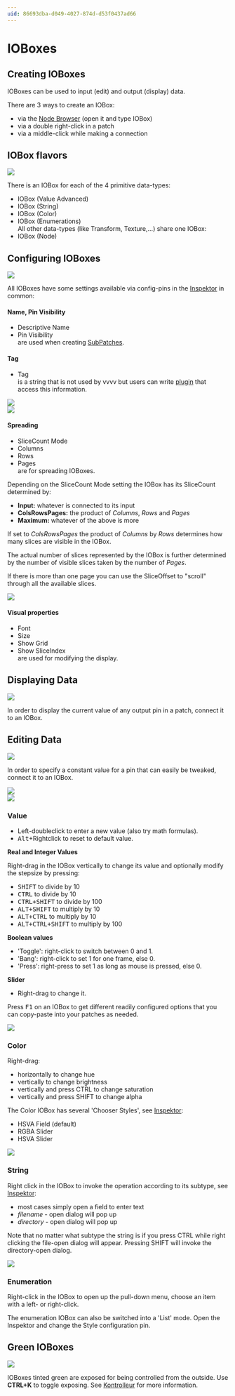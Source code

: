 ```yaml
---
uid: 86693dba-d049-4027-874d-d53f0437ad66
---
```


# IOBoxes

## Creating IOBoxes

IOBoxes can be used to input (edit) and output (display) data.  

There are 3 ways to create an IOBox:  
* via the [Node Browser](xref:eeb8526d-0085-4219-a138-32ac397853f1) (open it and type IOBox)  
* via a double right-click in a patch  
* via a middle-click while making a connection  


## IOBox flavors

![](~/img/BasicPatching_IOBoxTypes3.png "")   


There is an IOBox for each of the 4 primitive data-types:  
* <span class="node">IOBox (Value Advanced)</span>  
* <span class="node">IOBox (String)</span>  
* <span class="node">IOBox (Color)</span>  
* <span class="node">IOBox (Enumerations)</span>  
All other data-types (like Transform, Texture,...) share one IOBox:  
* <span class="node">IOBox (Node)</span>  


## Configuring IOBoxes

![](~/img/BasicPatching_Inlets_Outlets.png "")   



All IOBoxes have some settings available via config-pins in the [Inspektor](xref:9666611a-6f15-4b33-8300-69f56d9ec7d4) in common:  

#### Name, Pin Visibility
* Descriptive Name  
* Pin Visibility  
are used when creating [SubPatches](xref:b66f153a-f7c3-4867-a8c9-bce69861d759).  

#### Tag
* Tag  
is a string that is not used by vvvv but users can write [plugin](xref:766d8ac2-5145-417d-b2df-37d24e3b2b6f) that access this information.   



![](~/img/BasicPatching-IOBoxSpreading3.png "")   
![](~/img/BasicPatching-SliceOffset3.png "")   


#### Spreading
* SliceCount Mode  
* Columns  
* Rows   
* Pages  
are for spreading IOBoxes.  

Depending on the <span class="pin">SliceCount Mode</span> setting the IOBox has its SliceCount determined by:   
* **Input:** whatever is connected to its input  
* **ColsRowsPages:** the product of *Columns*, *Rows* and *Pages*  
* **Maximum:** whatever of the above is more  

If set to *ColsRowsPages* the product of *Columns* by *Rows* determines how many slices are visible in the IOBox.   

The actual number of slices represented by the IOBox is further determined by the number of visible slices taken by the number of *Pages*.   

If there is more than one page you can use the <span class="pin">SliceOffset</span> to "scroll" through all the available slices.  



![](~/img/BasicPatching_IOBoxConfig2.png "")   

#### Visual properties

* Font   
* Size  
* Show Grid  
* Show SliceIndex   
are used for modifying the display.  


## Displaying Data

![](~/img/BasicPatching_OutputIOBox3.png "")   


In order to display the current value of any output pin in a patch, connect it to an IOBox.   


## Editing Data

![](~/img/patching_InputIOBox.png "")   


In order to specify a constant value for a pin that can easily be tweaked, connect it to an IOBox.   



![](~/img/patching-valueIOBoxValueAndStepSize2.png "")   
![](~/img/BasicPatching_IOBoxValueTypes.png "")   


### Value

* Left-doubleclick to enter a new value (also try math formulas).  
* <kbd>Alt</kbd>+Rightclick to reset to default value.  

**Real and Integer Values**  

Right-drag in the IOBox vertically to change its value and optionally modify the stepsize by pressing:  
* <kbd>SHIFT</kbd> to divide by 10  
* <kbd>CTRL</kbd> to divide by 10  
* <kbd>CTRL+SHIFT</kbd> to divide by 100  
* <kbd>ALT+SHIFT</kbd> to multiply by 10  
* <kbd>ALT+CTRL</kbd> to multiply by 10  
* <kbd>ALT+CTRL+SHIFT</kbd> to multiply by 100  

**Boolean values**  

* 'Toggle': right-click to switch between 0 and 1.  
* 'Bang': right-click to set 1 for one frame, else 0.  
* 'Press':  right-press to set 1 as long as mouse is pressed, else 0.  

**Slider**  
* Right-drag to change it.  

Press <kbd>F1</kbd> on an IOBox to get different readily configured options that you can copy-paste into your patches as needed.   




![](~/img/BasicPatching_ColorIOBox3.png "")   

### Color
Right-drag:  

* horizontally to change hue  
* vertically to change brightness   
* vertically and press CTRL to change saturation  
* vertically and press SHIFT to change alpha  

The Color IOBox has several 'Chooser Styles', see [Inspektor](xref:9666611a-6f15-4b33-8300-69f56d9ec7d4):  
* HSVA Field (default)  
* RGBA Slider  
* HSVA Slider  




![](~/img/BasicPatching_StringIOBox.png "")   

### String
Right click in the IOBox to invoke the operation according to its subtype, see [Inspektor](xref:9666611a-6f15-4b33-8300-69f56d9ec7d4):  
* most cases simply open a field to enter text   
* *filename* - open dialog will pop up  
* *directory* - open dialog will pop up  

Note that no matter what subtype the string is if you press CTRL while right clicking the file-open dialog will appear. Pressing SHIFT will invoke the directory-open dialog.  



![](~/img/BasicPatching_IOBoxEnum.png "")   

### Enumeration

Right-click in the IOBox to open up the pull-down menu, choose an item with a left- or right-click.  

The enumeration IOBox can also be switched into a 'List' mode. Open the Inspektor and change the <span class="pin">Style</span> configuration pin.  


## Green IOBoxes

![](~/img/BasicPatching_Kontrolleur.png "")   


IOBoxes tinted green are exposed for being controlled from the outside. Use **CTRL+K** to toggle exposing. See [Kontrolleur](xref:c8fd4535-8b7a-4861-abf1-580520daff26) for more information.   

